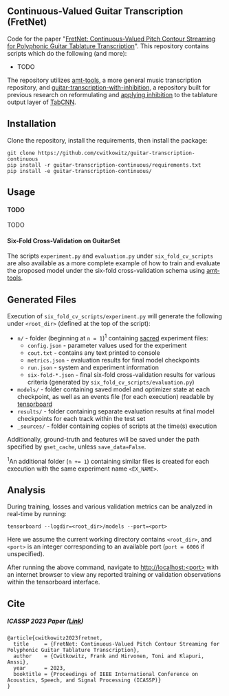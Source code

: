 ## Continuous-Valued Guitar Transcription (FretNet)
Code for the paper "[FretNet: Continuous-Valued Pitch Contour Streaming for Polyphonic Guitar Tablature Transcription](https://arxiv.org/abs/2212.03023)".
This repository contains scripts which do the following (and more):
* TODO

The repository utilizes [amt-tools](https://github.com/cwitkowitz/amt-tools), a more general music transcription repository, and [guitar-transcription-with-inhibition](https://github.com/cwitkowitz/guitar-transcription-with-inhibition), a repository built for previous research on reformulating and [applying inhibition](https://arxiv.org/abs/2204.08094) to the tablature output layer of [TabCNN](https://archives.ismir.net/ismir2019/paper/000033.pdf).

## Installation
Clone the repository, install the requirements, then install the package:
```
git clone https://github.com/cwitkowitz/guitar-transcription-continuous
pip install -r guitar-transcription-continuous/requirements.txt
pip install -e guitar-transcription-continuous/
```

## Usage
#### TODO
TODO

#### Six-Fold Cross-Validation on GuitarSet
The scripts ```experiment.py``` and ```evaluation.py``` under ```six_fold_cv_scripts``` are also available as a more complete example of how to train and evaluate the proposed model under the six-fold cross-validation schema using [amt-tools](https://github.com/cwitkowitz/amt-tools).

## Generated Files
Execution of ```six_fold_cv_scripts/experiment.py``` will generate the following under ```<root_dir>``` (defined at the top of the script):
- ```n/``` - folder (beginning at ```n = 1```)<sup>1</sup> containing [sacred](https://sacred.readthedocs.io/en/stable/quickstart.html) experiment files:
  - ```config.json``` - parameter values used for the experiment
  - ```cout.txt``` - contains any text printed to console
  - ```metrics.json``` - evaluation results for final model checkpoints
  - ```run.json``` - system and experiment information
  - ```six-fold-*.json``` - final six-fold cross-validation results for various criteria (generated by ```six_fold_cv_scripts/evaluation.py```)
- ```models/``` - folder containing saved model and optimizer state at each checkpoint, as well as an events file (for each execution) readable by [tensorboard](https://www.tensorflow.org/tensorboard)
- ```results/``` - folder containing separate evaluation results at final model checkpoints for each track within the test set
- ```_sources/``` - folder containing copies of scripts at the time(s) execution

Additionally, ground-truth and features will be saved under the path specified by ```gset_cache```, unless ```save_data=False```.

<sup>1</sup>An additional folder (```n += 1```) containing similar files is created for each execution with the same experiment name ```<EX_NAME>```.


## Analysis
During training, losses and various validation metrics can be analyzed in real-time by running:
```
tensorboard --logdir=<root_dir>/models --port=<port>
```
Here we assume the current working directory contains ```<root_dir>```, and ```<port>``` is an integer corresponding to an available port (```port = 6006``` if unspecified).

After running the above command, navigate to [http://localhost:&lt;port&gt;]() with an internet browser to view any reported training or validation observations within the tensorboard interface.

## Cite
##### ICASSP 2023 Paper ([Link](https://arxiv.org/abs/2212.03023))
```
@article{cwitkowitz2023fretnet,
  title     = {FretNet: Continuous-Valued Pitch Contour Streaming for Polyphonic Guitar Tablature Transcription},
  author    = {Cwitkowitz, Frank and Hirvonen, Toni and Klapuri, Anssi},
  year      = 2023,
  booktitle = {Proceedings of IEEE International Conference on Acoustics, Speech, and Signal Processing (ICASSP)}
}
```
